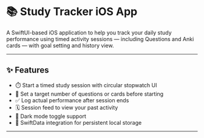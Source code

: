 # 📚 Study Tracker iOS App

A SwiftUI-based iOS application to help you track your daily study performance using timed activity sessions — including Questions and Anki cards — with goal setting and history view.

---

## ✨ Features

- ⏱️ Start a timed study session with circular stopwatch UI
- 🎯 Set a target number of questions or cards before starting
- ✅ Log actual performance after session ends
- 🗓️ Session feed to view your past activity
- 🌙 Dark mode toggle support
- 🔄 SwiftData integration for persistent local storage

---
